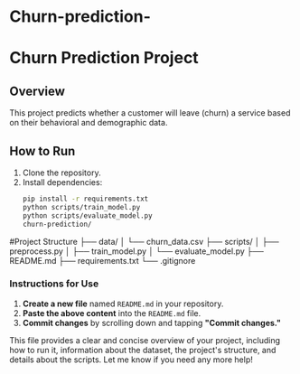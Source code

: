 # Churn-prediction-
# Churn Prediction Project

## Overview
This project predicts whether a customer will leave (churn) a service based on their behavioral and demographic data.

## How to Run
1. Clone the repository.
2. Install dependencies:
   ```bash
   pip install -r requirements.txt
   python scripts/train_model.py
   python scripts/evaluate_model.py
   churn-prediction/
#Project Structure
├── data/
│   └── churn_data.csv
├── scripts/
│   ├── preprocess.py
│   ├── train_model.py
│   └── evaluate_model.py
├── README.md
├── requirements.txt
└── .gitignore

### **Instructions for Use**
1. **Create a new file** named `README.md` in your repository.
2. **Paste the above content** into the `README.md` file.
3. **Commit changes** by scrolling down and tapping **"Commit changes."**

This file provides a clear and concise overview of your project, including how to run it, information about the dataset, the project's structure, and details about the scripts. Let me know if you need any more help!
